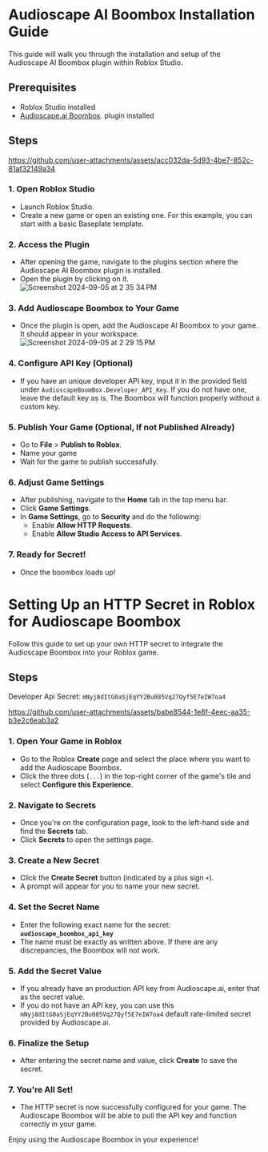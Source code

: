 # Audioscape AI Boombox Installation Guide

This guide will walk you through the installation and setup of the Audioscape AI Boombox plugin within Roblox Studio.

## Prerequisites
- Roblox Studio installed
- [Audioscape.ai Boombox](https://www.roblox.com/games/16282022243/AudioScape-ai-Boombox-Plugin). plugin installed

## Steps

https://github.com/user-attachments/assets/acc032da-5d93-4be7-852c-81af32149a34


### 1. Open Roblox Studio
- Launch Roblox Studio.
- Create a new game or open an existing one. For this example, you can start with a basic Baseplate template.

### 2. Access the Plugin
- After opening the game, navigate to the plugins section where the Audioscape AI Boombox plugin is installed.
- Open the plugin by clicking on it.
![Screenshot 2024-09-05 at 2 35 34 PM](https://github.com/user-attachments/assets/686752a4-37df-4ec7-90d8-e8bfc3afce49)

### 3. Add Audioscape Boombox to Your Game
- Once the plugin is open, add the Audioscape AI Boombox to your game. It should appear in your workspace.
![Screenshot 2024-09-05 at 2 29 15 PM](https://github.com/user-attachments/assets/68a57060-9560-458f-9109-43cadc5a5bc8)


### 4. Configure API Key (Optional)
- If you have an unique developer API key, input it in the provided field under `AudioscapeBoomBox.Developer_API_Key`. If you do not have one, leave the default key as is. The Boombox will function properly without a custom key.

### 5. Publish Your Game (Optional, If not Published Already)
- Go to **File** > **Publish to Roblox**.
- Name your game
- Wait for the game to publish successfully.

### 6. Adjust Game Settings
- After publishing, navigate to the **Home** tab in the top menu bar.
- Click **Game Settings**.
- In **Game Settings**, go to **Security** and do the following:
  - Enable **Allow HTTP Requests**.
  - Enable **Allow Studio Access to API Services**.

### 7. Ready for Secret!
- Once the boombox loads up!


# Setting Up an HTTP Secret in Roblox for Audioscape Boombox

Follow this guide to set up your own HTTP secret to integrate the Audioscape Boombox into your Roblox game.

## Steps

Developer Api Secret:
`mNyj8dItG0aSjEqYY2Bu085Vq27Qyf5E7eIW7oa4`

https://github.com/user-attachments/assets/babe8544-1e8f-4eec-aa35-b3e2c6eab3a2

### 1. Open Your Game in Roblox
- Go to the Roblox **Create** page and select the place where you want to add the Audioscape Boombox.
- Click the three dots (`...`) in the top-right corner of the game's tile and select **Configure this Experience**.

### 2. Navigate to Secrets
- Once you're on the configuration page, look to the left-hand side and find the **Secrets** tab.
- Click **Secrets** to open the settings page.

### 3. Create a New Secret
- Click the **Create Secret** button (indicated by a plus sign `+`).
- A prompt will appear for you to name your new secret.

### 4. Set the Secret Name
- Enter the following exact name for the secret:  
  **`audioscape_boombox_api_key`**
- The name must be exactly as written above. If there are any discrepancies, the Boombox will not work.

### 5. Add the Secret Value
- If you already have an production API key from Audioscape.ai, enter that as the secret value.
- If you do not have an API key, you can use this `mNyj8dItG0aSjEqYY2Bu085Vq27Qyf5E7eIW7oa4` default rate-limited secret provided by Audioscape.ai. 

### 6. Finalize the Setup
- After entering the secret name and value, click **Create** to save the secret.

### 7. You're All Set!
- The HTTP secret is now successfully configured for your game. The Audioscape Boombox will be able to pull the API key and function correctly in your game.

Enjoy using the Audioscape Boombox in your experience!



